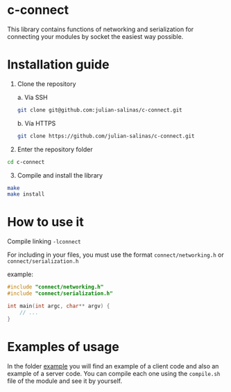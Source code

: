 # c-connect

This library contains functions of networking and serialization for connecting your modules by
socket the easiest way possible.

# Installation guide

1. Clone the repository 

    a. Vía SSH
    ```bash
    git clone git@github.com:julian-salinas/c-connect.git
    ```

    b. Vía HTTPS
    ```bash
    git clone https://github.com/julian-salinas/c-connect.git
    ```

2. Enter the repository folder
```bash
cd c-connect
```

3. Compile and install the library
```bash
make
make install
```

# How to use it
Compile linking `-lconnect`

For including in your files, you must use the format `connect/networking.h` or `connect/serialization.h`

example:
```c
#include "connect/networking.h"
#include "connect/serialization.h"

int main(int argc, char** argv) {
    // ...
}
```

# Examples of usage
In the folder [example](/example) you will find an example of a client code and also an example of a server code. You can compile each one using the `compile.sh` file of the module and see it by yourself.